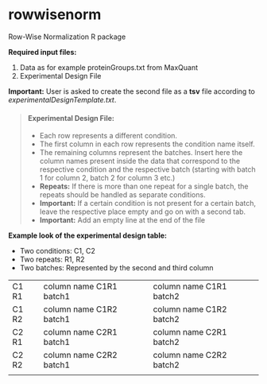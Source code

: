 # rowwisenorm
Row-Wise Normalization R package

**Required input files:**
1. Data as for example proteinGroups.txt from MaxQuant
2. Experimental Design File 

**Important:**
User is asked to create the second file as a **tsv** file according to *experimentalDesignTemplate.txt*.

> #### Experimental Design File:  
> - Each row represents a different condition.
> - The first column in each row represents the condition name itself. 
> - The remaining columns represent the batches. Insert here the column names present inside the data that correspond to the respective condition and the respective batch (starting with batch 1 for column 2, batch 2 for column 3 etc.)
> - **Repeats:** If there is more than one repeat for a single batch, the repeats should be handled as separate conditions.
> - **Important:** If a certain condition is not present for a certain batch, leave the respective place empty and go on with a second tab.  
> - **Important:** Add an empty line at the end of the file

**Example look of the experimental design table:**
- Two conditions: C1, C2
- Two repeats: R1, R2
- Two batches: Represented by the second and third column

|             |                           |                         |
|-------------|---------------------------|-------------------------|
| C1 R1       | column name C1R1 batch1   | column name C1R1 batch2 |
| C1 R2       | column name C1R2 batch1   | column name C1R2 batch2 |
| C2 R1       | column name C2R1 batch1   | column name C2R1 batch2 |
| C2 R2       | column name C2R2 batch1   | column name C2R2 batch2 |
|             |                           |                         |

